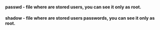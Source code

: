 #### passwd - file where are stored users, you can see it only as root.

#### shadow - file where are stored users passwords, you can see it only as root.